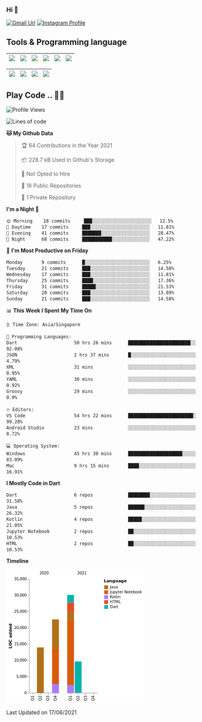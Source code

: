 ### Hi 👋
[![Gmail Url](https://img.shields.io/twitter/url?label=Goggxi@gmail.com&logo=gmail&style=social&url=http%3A%2F%2Fmailto%3Acontact.Goggxi@gmail.com)](mailto:Goggxi@gmail.com) [![Instagram Profile](https://img.shields.io/twitter/url?label=moh_rifkan&logo=instagram&style=social&url=https://www.instagram.com/moh_rifkan/)](https://www.instagram.com/moh_rifkan/)

## Tools & Programming language
| [<img src="https://miro.medium.com/max/2800/1*UpiyYV4onPs4emx-whdVHA.png" width="50">]() | [<img src="https://cdn.svgporn.com/logos/flutter.svg" width="50">]() | [<img src="https://cdn.svgporn.com/logos/jupyter.svg" width="50">]() | [<img src="https://cdn.svgporn.com/logos/mysql.svg" width="50">]() | <img src="https://cdn.svgporn.com/logos/postgresql.svg" width="50"/> | <img src="https://cdn.svgporn.com/logos/firebase.svg" width="50"/>
|-----|----|----|----|----|----|

|[<img src="https://cdn.svgporn.com/logos/kotlin.svg" width="50">]() | [<img src="https://cdn.svgporn.com/logos/java.svg" width="50">]() | [<img src="https://cdn.svgporn.com/logos/dart.svg" width="50">]() | [<img src="https://cdn.svgporn.com/logos/python.svg" width="50">]() |
|---|---|---|---|


## Play Code .. 💬🚀

<!--START_SECTION:waka-->
![Profile Views](http://img.shields.io/badge/Profile%20Views-0-blue)

![Lines of code](https://img.shields.io/badge/From%20Hello%20World%20I%27ve%20Written-76203%20lines%20of%20code-blue)

**🐱 My Github Data** 

> 🏆 64 Contributions in the Year 2021
 > 
> 📦 228.7 kB Used in Github's Storage 
 > 
> 🚫 Not Opted to Hire
 > 
> 📜 18 Public Repositories 
 > 
> 🔑 1 Private Repository 
 > 
**I'm a Night 🦉** 

```text
🌞 Morning    18 commits     ███░░░░░░░░░░░░░░░░░░░░░░   12.5% 
🌆 Daytime    17 commits     ███░░░░░░░░░░░░░░░░░░░░░░   11.81% 
🌃 Evening    41 commits     ███████░░░░░░░░░░░░░░░░░░   28.47% 
🌙 Night      68 commits     ███████████░░░░░░░░░░░░░░   47.22%

```
📅 **I'm Most Productive on Friday** 

```text
Monday       9 commits      █░░░░░░░░░░░░░░░░░░░░░░░░   6.25% 
Tuesday      21 commits     ███░░░░░░░░░░░░░░░░░░░░░░   14.58% 
Wednesday    17 commits     ███░░░░░░░░░░░░░░░░░░░░░░   11.81% 
Thursday     25 commits     ████░░░░░░░░░░░░░░░░░░░░░   17.36% 
Friday       31 commits     █████░░░░░░░░░░░░░░░░░░░░   21.53% 
Saturday     20 commits     ███░░░░░░░░░░░░░░░░░░░░░░   13.89% 
Sunday       21 commits     ███░░░░░░░░░░░░░░░░░░░░░░   14.58%

```


📊 **This Week I Spent My Time On** 

```text
⌚︎ Time Zone: Asia/Singapore

💬 Programming Languages: 
Dart                     50 hrs 26 mins      ███████████████████████░░   92.08% 
JSON                     2 hrs 37 mins       █░░░░░░░░░░░░░░░░░░░░░░░░   4.79% 
XML                      31 mins             ░░░░░░░░░░░░░░░░░░░░░░░░░   0.95% 
YAML                     30 mins             ░░░░░░░░░░░░░░░░░░░░░░░░░   0.92% 
Groovy                   29 mins             ░░░░░░░░░░░░░░░░░░░░░░░░░   0.9%

🔥 Editors: 
VS Code                  54 hrs 22 mins      ████████████████████████░   99.28% 
Android Studio           23 mins             ░░░░░░░░░░░░░░░░░░░░░░░░░   0.72%

💻 Operating System: 
Windows                  45 hrs 30 mins      ████████████████████░░░░░   83.09% 
Mac                      9 hrs 15 mins       ████░░░░░░░░░░░░░░░░░░░░░   16.91%

```

**I Mostly Code in Dart** 

```text
Dart                     6 repos             ████████░░░░░░░░░░░░░░░░░   31.58% 
Java                     5 repos             ██████░░░░░░░░░░░░░░░░░░░   26.32% 
Kotlin                   4 repos             █████░░░░░░░░░░░░░░░░░░░░   21.05% 
Jupyter Notebook         2 repos             ██░░░░░░░░░░░░░░░░░░░░░░░   10.53% 
HTML                     2 repos             ██░░░░░░░░░░░░░░░░░░░░░░░   10.53%

```


**Timeline**

![Chart not found](https://raw.githubusercontent.com/Goggxi/Goggxi/main/charts/bar_graph.png) 


 Last Updated on 17/06/2021
<!--END_SECTION:waka-->

